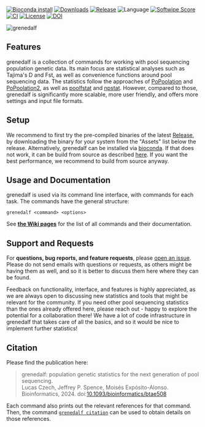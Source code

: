 [![Bioconda install](https://img.shields.io/conda/vn/bioconda/grenedalf)](https://anaconda.org/bioconda/grenedalf)
[![Downloads](https://img.shields.io/conda/dn/bioconda/grenedalf)](https://anaconda.org/bioconda/grenedalf)
[![Release](https://img.shields.io/github/v/release/lczech/grenedalf.svg)](https://github.com/lczech/grenedalf/releases)
![Language](https://img.shields.io/badge/language-C%2B%2B11-lightgrey.svg)
[![Softwipe Score](https://img.shields.io/badge/softwipe-9.0/10.0-blue)](https://github.com/adrianzap/softwipe/wiki/Code-Quality-Benchmark)
[![CI](https://github.com/lczech/grenedalf/actions/workflows/ci.yaml/badge.svg?branch=master)](https://github.com/lczech/grenedalf/actions/workflows/ci.yaml)
[![License](https://img.shields.io/badge/license-GPLv3-blue.svg)](http://www.gnu.org/licenses/gpl.html)
[![DOI](https://img.shields.io/badge/doi-10.1093%2Fbioinformatics%2Fbtaa070-blue)](https://doi.org/10.1093/bioinformatics/btae508)
<!-- [![CI](https://github.com/lczech/grenedalf/workflows/CI/badge.svg?branch=master)](https://github.com/lczech/grenedalf/actions) -->
<!-- [![Platforms](https://img.shields.io/conda/pn/bioconda/grenedalf)](https://anaconda.org/bioconda/grenedalf) -->
<!-- [![Build Status](https://travis-ci.org/lczech/grenedalf.svg?branch=master)](https://travis-ci.org/lczech/grenedalf) -->

![grenedalf](/doc/logo/grenedalf.png?raw=true "grenedalf")


Features
-------------------

grenedalf is a collection of commands for working with pool sequencing population genetic data.
Its main focus are statistical analyses such as Tajima's D and Fst, as well as convenience functions around pool sequencing data.
The statistics follow the approaches of [PoPoolation](https://sourceforge.net/projects/popoolation/)
and [PoPoolation2](https://sourceforge.net/projects/popoolation2/),
as well as [poolfstat](https://cran.r-project.org/web/packages/poolfstat/index.html)
and [npstat](https://github.com/lucaferretti/npstat). However, compared to those, grenedalf
is significantly more scalable, more user friendly, and offers more settings and input file formats.


Setup
-------------------

We recommend to first try the pre-compiled binaries of the latest [Release](https://github.com/lczech/grenedalf/releases), by downloading the binary for your system from the "Assets" list below the release. Alternatively, grenedalf can be installed via [bioconda](https://anaconda.org/bioconda/grenedalf). If that does not work, it can be build from source as described [here](https://github.com/lczech/grenedalf/wiki/Setup). If you want the best performance, we recommend to build from source anyway.


Usage and Documentation
-------------------

grenedalf is used via its command line interface, with commands for each task.
The commands have the general structure:
<!-- grenedalf <module> <subcommand> <options> -->

    grenedalf <command> <options>

See [**the Wiki pages**](https://github.com/lczech/grenedalf/wiki) for the list of all commands and their documentation.

<!-- # grenedalf
Genome Analyses of Differential Allele Frequencies -->


Support and Requests
-------------------

For **questions, bug reports, and feature requests**, please [open an issue](https://github.com/lczech/grenedalf/issues). Please do not send emails with questions or requests, as others might be having them as well, and so it is better to discuss them here where they can be found.

Feedback on functionality, interface, and features is highly appreciated, as we are always open to discussing new statistics and tools that might be relevant for the community. If you need other pool sequencing statistics than the ones already offered here, please reach out - happy to explore the potential for a collaboration there! We have a lot of code infrastructure in grenedalf that takes care of all the basics, and so it would be nice to implement further statistics!


Citation
-------------------

Please find the publication here:

> grenedalf: population genetic statistics for the next generation of pool sequencing.<br />
> Lucas Czech, Jeffrey P. Spence, Moisés Expósito-Alonso.<br />
> Bioinformatics, 2024. doi:[10.1093/bioinformatics/btae508](https://doi.org/10.1093/bioinformatics/btae508)

Each command also prints out the relevant references for that command. Then, the command [`grenedalf citation`](https://github.com/lczech/grenedalf/wiki/Subcommand:-citation) can be used to obtain details on those references.
